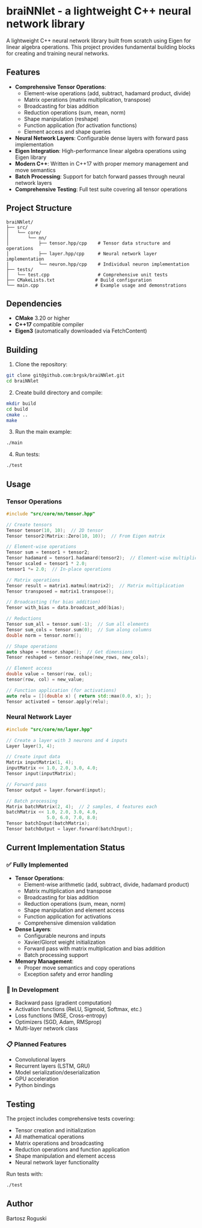 # braiNNlet - a lightweight C++ neural network library

A lightweight C++ neural network library built from scratch using Eigen for linear algebra operations. This project provides fundamental building blocks for creating and training neural networks.

## Features

- **Comprehensive Tensor Operations**: 
  - Element-wise operations (add, subtract, hadamard product, divide)
  - Matrix operations (matrix multiplication, transpose)
  - Broadcasting for bias addition
  - Reduction operations (sum, mean, norm)
  - Shape manipulation (reshape)
  - Function application (for activation functions)
  - Element access and shape queries
- **Neural Network Layers**: Configurable dense layers with forward pass implementation
- **Eigen Integration**: High-performance linear algebra operations using Eigen library
- **Modern C++**: Written in C++17 with proper memory management and move semantics
- **Batch Processing**: Support for batch forward passes through neural network layers
- **Comprehensive Testing**: Full test suite covering all tensor operations

## Project Structure

```
braiNNlet/
├── src/
│   └── core/
│       └── nn/
│           ├── tensor.hpp/cpp    # Tensor data structure and operations
│           ├── layer.hpp/cpp     # Neural network layer implementation
│           └── neuron.hpp/cpp    # Individual neuron implementation
├── tests/
│   └── test.cpp                  # Comprehensive unit tests
├── CMakeLists.txt               # Build configuration
└── main.cpp                     # Example usage and demonstrations
```

## Dependencies

- **CMake** 3.20 or higher
- **C++17** compatible compiler
- **Eigen3** (automatically downloaded via FetchContent)

## Building

1. Clone the repository:
```bash
git clone git@github.com:brgsk/braiNNlet.git
cd braiNNlet
```

2. Create build directory and compile:
```bash
mkdir build
cd build
cmake ..
make
```

3. Run the main example:
```bash
./main
```

4. Run tests:
```bash
./test
```

## Usage

### Tensor Operations

```cpp
#include "src/core/nn/tensor.hpp"

// Create tensors
Tensor tensor(10, 10);  // 2D tensor
Tensor tensor2(Matrix::Zero(10, 10));  // From Eigen matrix

// Element-wise operations
Tensor sum = tensor1 + tensor2;
Tensor hadamard = tensor1.hadamard(tensor2);  // Element-wise multiplication
Tensor scaled = tensor1 * 2.0;
tensor1 *= 2.0;  // In-place operations

// Matrix operations
Tensor result = matrix1.matmul(matrix2);  // Matrix multiplication
Tensor transposed = matrix1.transpose();

// Broadcasting (for bias addition)
Tensor with_bias = data.broadcast_add(bias);

// Reductions
Tensor sum_all = tensor.sum(-1);  // Sum all elements
Tensor sum_cols = tensor.sum(0);  // Sum along columns
double norm = tensor.norm();

// Shape operations
auto shape = tensor.shape();  // Get dimensions
Tensor reshaped = tensor.reshape(new_rows, new_cols);

// Element access
double value = tensor(row, col);
tensor(row, col) = new_value;

// Function application (for activations)
auto relu = [](double x) { return std::max(0.0, x); };
Tensor activated = tensor.apply(relu);
```

### Neural Network Layer

```cpp
#include "src/core/nn/layer.hpp"

// Create a layer with 3 neurons and 4 inputs
Layer layer(3, 4);

// Create input data
Matrix inputMatrix(1, 4);
inputMatrix << 1.0, 2.0, 3.0, 4.0;
Tensor input(inputMatrix);

// Forward pass
Tensor output = layer.forward(input);

// Batch processing
Matrix batchMatrix(2, 4);  // 2 samples, 4 features each
batchMatrix << 1.0, 2.0, 3.0, 4.0,
               5.0, 6.0, 7.0, 8.0;
Tensor batchInput(batchMatrix);
Tensor batchOutput = layer.forward(batchInput);
```

## Current Implementation Status

### ✅ Fully Implemented
- **Tensor Operations**:
  - Element-wise arithmetic (add, subtract, divide, hadamard product)
  - Matrix multiplication and transpose
  - Broadcasting for bias addition
  - Reduction operations (sum, mean, norm)
  - Shape manipulation and element access
  - Function application for activations
  - Comprehensive dimension validation
- **Dense Layers**:
  - Configurable neurons and inputs
  - Xavier/Glorot weight initialization
  - Forward pass with matrix multiplication and bias addition
  - Batch processing support
- **Memory Management**: 
  - Proper move semantics and copy operations
  - Exception safety and error handling

### 🚧 In Development
- Backward pass (gradient computation)
- Activation functions (ReLU, Sigmoid, Softmax, etc.)
- Loss functions (MSE, Cross-entropy)
- Optimizers (SGD, Adam, RMSprop)
- Multi-layer network class

### 📋 Planned Features
- Convolutional layers
- Recurrent layers (LSTM, GRU)
- Model serialization/deserialization
- GPU acceleration
- Python bindings

## Testing

The project includes comprehensive tests covering:
- Tensor creation and initialization
- All mathematical operations
- Matrix operations and broadcasting
- Reduction operations and function application
- Shape manipulation and element access
- Neural network layer functionality

Run tests with:
```bash
./test
```

## Author

Bartosz Roguski 